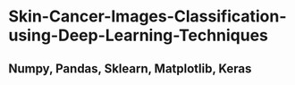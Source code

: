 # Skin-Cancer-Images-Classification-using-Deep-Learning-Techniques

## Numpy, Pandas, Sklearn, Matplotlib, Keras
